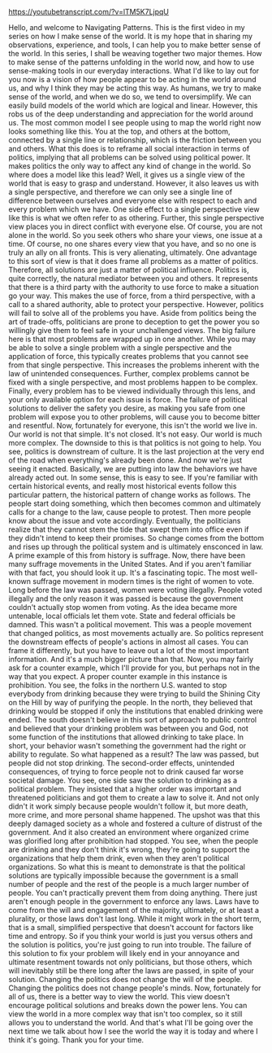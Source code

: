 https://youtubetranscript.com/?v=lTM5K7LjpqU

 Hello, and welcome to Navigating Patterns. This is the first video in my series on how I make sense of the world. It is my hope that in sharing my observations, experience, and tools, I can help you to make better sense of the world. In this series, I shall be weaving together two major themes. How to make sense of the patterns unfolding in the world now, and how to use sense-making tools in our everyday interactions. What I'd like to lay out for you now is a vision of how people appear to be acting in the world around us, and why I think they may be acting this way. As humans, we try to make sense of the world, and when we do so, we tend to oversimplify. We can easily build models of the world which are logical and linear. However, this robs us of the deep understanding and appreciation for the world around us. The most common model I see people using to map the world right now looks something like this. You at the top, and others at the bottom, connected by a single line or relationship, which is the friction between you and others. What this does is to reframe all social interaction in terms of politics, implying that all problems can be solved using political power. It makes politics the only way to affect any kind of change in the world. So where does a model like this lead? Well, it gives us a single view of the world that is easy to grasp and understand. However, it also leaves us with a single perspective, and therefore we can only see a single line of difference between ourselves and everyone else with respect to each and every problem which we have. One side effect to a single perspective view like this is what we often refer to as othering. Further, this single perspective view places you in direct conflict with everyone else. Of course, you are not alone in the world. So you seek others who share your views, one issue at a time. Of course, no one shares every view that you have, and so no one is truly an ally on all fronts. This is very alienating, ultimately. One advantage to this sort of view is that it does frame all problems as a matter of politics. Therefore, all solutions are just a matter of political influence. Politics is, quite correctly, the natural mediator between you and others. It represents that there is a third party with the authority to use force to make a situation go your way. This makes the use of force, from a third perspective, with a call to a shared authority, able to protect your perspective. However, politics will fail to solve all of the problems you have. Aside from politics being the art of trade-offs, politicians are prone to deception to get the power you so willingly give them to feel safe in your unchallenged views. The big failure here is that most problems are wrapped up in one another. While you may be able to solve a single problem with a single perspective and the application of force, this typically creates problems that you cannot see from that single perspective. This increases the problems inherent with the law of unintended consequences. Further, complex problems cannot be fixed with a single perspective, and most problems happen to be complex. Finally, every problem has to be viewed individually through this lens, and your only available option for each issue is force. The failure of political solutions to deliver the safety you desire, as making you safe from one problem will expose you to other problems, will cause you to become bitter and resentful. Now, fortunately for everyone, this isn't the world we live in. Our world is not that simple. It's not closed. It's not easy. Our world is much more complex. The downside to this is that politics is not going to help. You see, politics is downstream of culture. It is the last projection at the very end of the road when everything's already been done. And now we're just seeing it enacted. Basically, we are putting into law the behaviors we have already acted out. In some sense, this is easy to see. If you're familiar with certain historical events, and really most historical events follow this particular pattern, the historical pattern of change works as follows. The people start doing something, which then becomes common and ultimately calls for a change to the law, cause people to protest. Then more people know about the issue and vote accordingly. Eventually, the politicians realize that they cannot stem the tide that swept them into office even if they didn't intend to keep their promises. So change comes from the bottom and rises up through the political system and is ultimately ensconced in law. A prime example of this from history is suffrage. Now, there have been many suffrage movements in the United States. And if you aren't familiar with that fact, you should look it up. It's a fascinating topic. The most well-known suffrage movement in modern times is the right of women to vote. Long before the law was passed, women were voting illegally. People voted illegally and the only reason it was passed is because the government couldn't actually stop women from voting. As the idea became more untenable, local officials let them vote. State and federal officials be damned. This wasn't a political movement. This was a people movement that changed politics, as most movements actually are. So politics represent the downstream effects of people's actions in almost all cases. You can frame it differently, but you have to leave out a lot of the most important information. And it's a much bigger picture than that. Now, you may fairly ask for a counter example, which I'll provide for you, but perhaps not in the way that you expect. A proper counter example in this instance is prohibition. You see, the folks in the northern U.S. wanted to stop everybody from drinking because they were trying to build the Shining City on the Hill by way of purifying the people. In the north, they believed that drinking would be stopped if only the institutions that enabled drinking were ended. The south doesn't believe in this sort of approach to public control and believed that your drinking problem was between you and God, not some function of the institutions that allowed drinking to take place. In short, your behavior wasn't something the government had the right or ability to regulate. So what happened as a result? The law was passed, but people did not stop drinking. The second-order effects, unintended consequences, of trying to force people not to drink caused far worse societal damage. You see, one side saw the solution to drinking as a political problem. They insisted that a higher order was important and threatened politicians and got them to create a law to solve it. And not only didn't it work simply because people wouldn't follow it, but more death, more crime, and more personal shame happened. The upshot was that this deeply damaged society as a whole and fostered a culture of distrust of the government. And it also created an environment where organized crime was glorified long after prohibition had stopped. You see, when the people are drinking and they don't think it's wrong, they're going to support the organizations that help them drink, even when they aren't political organizations. So what this is meant to demonstrate is that the political solutions are typically impossible because the government is a small number of people and the rest of the people is a much larger number of people. You can't practically prevent them from doing anything. There just aren't enough people in the government to enforce any laws. Laws have to come from the will and engagement of the majority, ultimately, or at least a plurality, or those laws don't last long. While it might work in the short term, that is a small, simplified perspective that doesn't account for factors like time and entropy. So if you think your world is just you versus others and the solution is politics, you're just going to run into trouble. The failure of this solution to fix your problem will likely end in your annoyance and ultimate resentment towards not only politicians, but those others, which will inevitably still be there long after the laws are passed, in spite of your solution. Changing the politics does not change the will of the people. Changing the politics does not change people's minds. Now, fortunately for all of us, there is a better way to view the world. This view doesn't encourage political solutions and breaks down the power lens. You can view the world in a more complex way that isn't too complex, so it still allows you to understand the world. And that's what I'll be going over the next time we talk about how I see the world the way it is today and where I think it's going. Thank you for your time.